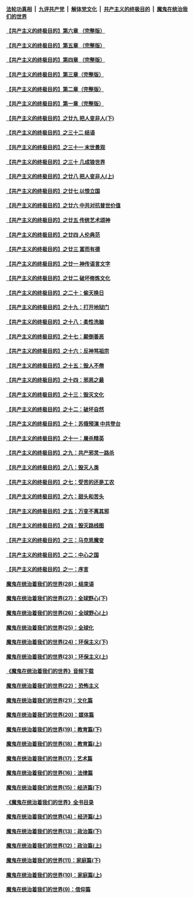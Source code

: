 ####  [法轮功真相](../../../../basic/blob/master/README.md?t=10261339) &nbsp;|&nbsp; [九评共产党](../../../../9ping.md/blob/master/README.md?t=10261339) &nbsp;|&nbsp; [解体党文化](../../../../jtdwh.md/blob/master/README.md?t=10261339)  &nbsp;|&nbsp; [共产主义的终极目的](../../../../gczydzjmd.md/blob/master/README.md?t=10261339) &nbsp;|&nbsp; [魔鬼在统治我们的世界](../../../../mgztzwmdsj.md/blob/master/README.md?t=10261339) 

#### [【共产主义的终极目的】第六章 （完整版）](../pages/nsc422/n11428913.md?t=10261339) 

#### [【共产主义的终极目的】第五章 （完整版）](../pages/nsc422/n11428912.md?t=10261339) 

#### [【共产主义的终极目的】第四章 （完整版）](../pages/nsc422/n11428907.md?t=10261339) 

#### [【共产主义的终极目的】第三章（完整版）](../pages/nsc422/n11428848.md?t=10261339) 

#### [【共产主义的终极目的】第二章（完整版）](../pages/nsc422/n11428831.md?t=10261339) 

#### [【共产主义的终极目的】第一章（完整版）](../pages/nsc422/n11417651.md?t=10261339) 

#### [【共产主义的终极目的】之廿九 把人变非人(下)](../pages/nsc422/n11344140.md?t=10261339) 

#### [【共产主义的终极目的】之三十二 结语](../pages/nsc422/n11360535.md?t=10261339) 

#### [【共产主义的终极目的】之三十一 末世景观](../pages/nsc422/n11351129.md?t=10261339) 

#### [【共产主义的终极目的】之三十 几成狼世界](../pages/nsc422/n11348280.md?t=10261339) 

#### [【共产主义的终极目的】之廿八 把人变非人(上)](../pages/nsc422/n11340492.md?t=10261339) 

#### [【共产主义的终极目的】之廿七 以恨立国](../pages/nsc422/n11336944.md?t=10261339) 

#### [【共产主义的终极目的】之廿六 中共对抗普世价值](../pages/nsc422/n11324785.md?t=10261339) 

#### [【共产主义的终极目的】之廿五 传统艺术颂神](../pages/nsc422/n11296396.md?t=10261339) 

#### [【共产主义的终极目的】之廿四 人伦典范](../pages/nsc422/n11296397.md?t=10261339) 

#### [【共产主义的终极目的】之廿三 富而有德](../pages/nsc422/n11283598.md?t=10261339) 

#### [【共产主义的终极目的】之廿一 神传语言文字](../pages/nsc422/n11263265.md?t=10261339) 

#### [【共产主义的终极目的】之廿二 破坏修炼文化](../pages/nsc422/n11245728.md?t=10261339) 

#### [【共产主义的终极目的】之二十：偷天换日](../pages/nsc422/n11238846.md?t=10261339) 

#### [【共产主义的终极目的】之十九：打开地狱门](../pages/nsc422/n11206376.md?t=10261339) 

#### [【共产主义的终极目的】之十八：柔性洗脑](../pages/nsc422/n11199994.md?t=10261339) 

#### [【共产主义的终极目的】之十七：颠倒善恶](../pages/nsc422/n11179782.md?t=10261339) 

#### [【共产主义的终极目的】之十六：反神骂祖宗](../pages/nsc422/n11166798.md?t=10261339) 

#### [【共产主义的终极目的】之十五：毁人不倦](../pages/nsc422/n11166792.md?t=10261339) 

#### [【共产主义的终极目的】之十四：邪恶之最](../pages/nsc422/n11150249.md?t=10261339) 

#### [【共产主义的终极目的】之十三：毁灭文化](../pages/nsc422/n11135227.md?t=10261339) 

#### [【共产主义的终极目的】之十二：破坏自然](../pages/nsc422/n11135214.md?t=10261339) 

#### [【共产主义的终极目的】之十：苏俄预演 中共登台](../pages/nsc422/n11118424.md?t=10261339) 

#### [【共产主义的终极目的】之十一：屠杀精英](../pages/nsc422/n11118442.md?t=10261339) 

#### [【共产主义的终极目的】之九：共产邪灵一路杀](../pages/nsc422/n11114139.md?t=10261339) 

#### [【共产主义的终极目的】之八：毁灭人类](../pages/nsc422/n11108503.md?t=10261339) 

#### [【共产主义的终极目的】之七：受苦的还是工农](../pages/nsc422/n11101809.md?t=10261339) 

#### [【共产主义的终极目的】之六：甜头和苦头](../pages/nsc422/n11096971.md?t=10261339) 

#### [【共产主义的终极目的】之五：万变不离其邪](../pages/nsc422/n11091285.md?t=10261339) 

#### [【共产主义的终极目的】之四：毁灭路线图](../pages/nsc422/n11086284.md?t=10261339) 

#### [【共产主义的终极目的】之三：马克思魔变](../pages/nsc422/n11061941.md?t=10261339) 

#### [【共产主义的终极目的】之二：中心之国](../pages/nsc422/n11047728.md?t=10261339) 

#### [【共产主义的终极目的】之一：序言](../pages/nsc422/n11086077.md?t=10261339) 

#### [魔鬼在统治着我们的世界(28)：结束语](../pages/nsc422/n10936246.md?t=10261339) 

#### [魔鬼在统治着我们的世界(27)：全球野心(下)](../pages/nsc422/n10928319.md?t=10261339) 

#### [魔鬼在统治着我们的世界(26)：全球野心(上)](../pages/nsc422/n10900318.md?t=10261339) 

#### [魔鬼在统治着我们的世界(25)：全球化](../pages/nsc422/n10788205.md?t=10261339) 

#### [魔鬼在统治着我们的世界(24)：环保主义(下)](../pages/nsc422/n10695307.md?t=10261339) 

#### [魔鬼在统治着我们的世界(23)：环保主义(上)](../pages/nsc422/n10688613.md?t=10261339) 

#### [《魔鬼在统治着我们的世界》音频下载](../pages/nsc422/n10635553.md?t=10261339) 

#### [魔鬼在统治着我们的世界(22)：恐怖主义](../pages/nsc422/n10614727.md?t=10261339) 

#### [魔鬼在统治着我们的世界(21)：文化篇](../pages/nsc422/n10597706.md?t=10261339) 

#### [魔鬼在统治着我们的世界(20)：媒体篇](../pages/nsc422/n10586579.md?t=10261339) 

#### [魔鬼在统治着我们的世界(19)：教育篇(下)](../pages/nsc422/n10564808.md?t=10261339) 

#### [魔鬼在统治着我们的世界(18)：教育篇(上)](../pages/nsc422/n10526970.md?t=10261339) 

#### [魔鬼在统治着我们的世界(17)：艺术篇](../pages/nsc422/n10499093.md?t=10261339) 

#### [魔鬼在统治着我们的世界(16)：法律篇](../pages/nsc422/n10485969.md?t=10261339) 

#### [魔鬼在统治着我们的世界(15)：经济篇(下)](../pages/nsc422/n10469975.md?t=10261339) 

#### [《魔鬼在统治着我们的世界》全书目录](../pages/nsc422/n10464261.md?t=10261339) 

#### [魔鬼在统治着我们的世界(14)：经济篇(上)](../pages/nsc422/n10457370.md?t=10261339) 

#### [魔鬼在统治着我们的世界(13)：政治篇(下)](../pages/nsc422/n10448270.md?t=10261339) 

#### [魔鬼在统治着我们的世界(12)：政治篇(上)](../pages/nsc422/n10444576.md?t=10261339) 

#### [魔鬼在统治着我们的世界(11)：家庭篇(下)](../pages/nsc422/n10440961.md?t=10261339) 

#### [魔鬼在统治着我们的世界(10)：家庭篇(上)](../pages/nsc422/n10435448.md?t=10261339) 

#### [魔鬼在统治着我们的世界(9)：信仰篇](../pages/nsc422/n10432159.md?t=10261339) 

